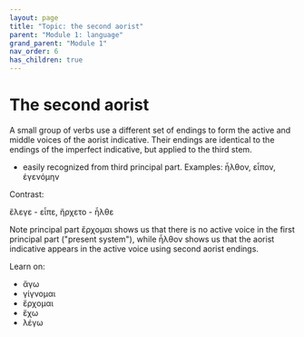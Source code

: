 ```yaml
---
layout: page
title: "Topic: the second aorist"
parent: "Module 1: language"
grand_parent: "Module 1"
nav_order: 6
has_children: true
---
```



# The second aorist

A small group of verbs use a different set of endings to form the active and middle voices of the aorist indicative.  Their endings are identical to the endings of the imperfect indicative, but applied to the third stem.

- easily recognized from third principal part.  Examples: ἦλθον, εἶπον, ἐγενόμην

Contrast:

ἔλεγε - εἶπε, ἤρχετο - ἦλθε

Note principal part ἔρχομαι shows us that there is no active voice in the first principal part ("present system"), while ἦλθον shows us that the aorist indicative appears in the active voice using second aorist endings.



Learn on:


- ἄγω
- γίγνομαι
- ἔρχομαι
- ἔχω
- λέγω 

